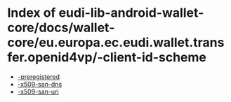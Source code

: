 # Index of eudi-lib-android-wallet-core/docs/wallet-core/eu.europa.ec.eudi.wallet.transfer.openid4vp/-client-id-scheme

- [-preregistered](/eudi-lib-android-wallet-core/docs/wallet-core/eu.europa.ec.eudi.wallet.transfer.openid4vp/-client-id-scheme/-preregistered/)
- [-x509-san-dns](/eudi-lib-android-wallet-core/docs/wallet-core/eu.europa.ec.eudi.wallet.transfer.openid4vp/-client-id-scheme/-x509-san-dns/)
- [-x509-san-uri](/eudi-lib-android-wallet-core/docs/wallet-core/eu.europa.ec.eudi.wallet.transfer.openid4vp/-client-id-scheme/-x509-san-uri/)